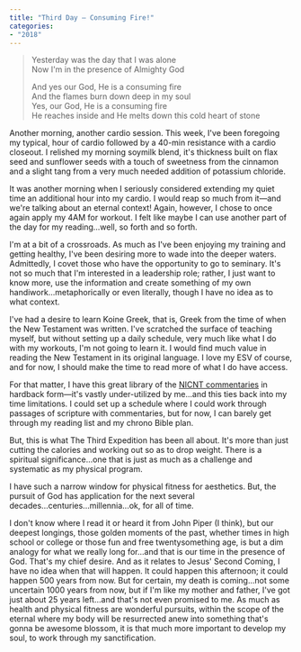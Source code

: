 ```yaml
---
title: "Third Day – Consuming Fire!"
categories:
- "2018"
---
```


> Yesterday was the day that I was alone    
> Now I'm in the presence of Almighty God    
>
> And yes our God, He is a consuming fire    
> And the flames burn down deep in my soul    
> Yes, our God, He is a consuming fire    
> He reaches inside and He melts down this cold heart of stone    

Another morning, another cardio session.  This week, I've been foregoing my typical, hour of cardio followed by a 40-min resistance with a cardio closeout.  I relished my morning soymilk blend, it's thickness built on flax seed and sunflower seeds with a touch of sweetness from the cinnamon and a slight tang from a very much needed addition of potassium chloride.

It was another morning when I seriously considered extending my quiet time an additional hour into my cardio. I would reap so much from it—and we're talking about an eternal context!  Again, however, I chose to once again apply my 4AM for workout.  I felt like maybe I can use another part of the day for my reading...well, so forth and so forth.

I'm at a bit of a crossroads.  As much as I've been enjoying my training and getting healthy, I've been desiring more to wade into the deeper waters.  Admittedly, I covet those who have the opportunity to go to seminary.  It's not so much that I'm interested in a leadership role; rather, I just want to know more, use the information and create something of my own handiwork...metaphorically or even literally, though I have no idea as to what context.

I've had a desire to learn Koine Greek, that is, Greek from the time of when the New Testament was written.  I've scratched the surface of teaching myself, but without setting up a daily schedule, very much like what I do with my workouts, I'm not going to learn it.  I would find much value in reading the New Testament in its original language.  I love my ESV of course, and for now, I should make the time to read more of what I do have access.

For that matter, I have this great library of the [NICNT commentaries](https://www.christianbook.com/page/academic/bible-commentaries/nicnt?event=Academic|1000252) in hardback form—it's vastly under-utilized by me...and this ties back into my time limitations.  I could set up a schedule where I could work through passages of scripture with commentaries, but for now, I can barely get through my reading list and my chrono Bible plan.

But, this is what The Third Expedition has been all about. It's more than just cutting the calories and working out so as to drop weight.  There is a spiritual significance...one that is just as much as a challenge and systematic as my physical program.

I have such a narrow window for physical fitness for aesthetics.  But, the pursuit of God has application for the next several decades...centuries...millennia...ok, for all of time.

I don't know where I read it or heard it from John Piper (I think), but our deepest longings, those golden moments of the past, whether times in high school or college or those fun and free twentysomething age, is but a dim analogy for what we really long for...and that is our time in the presence of God.  That's my chief desire.  And as it relates to Jesus' Second Coming, I have no idea when that will happen.  It could happen this afternoon; it could happen 500 years from now.  But for certain, my death is coming...not some uncertain 1000 years from now, but if I'm like my mother and father, I've got just about 25 years left...and that's not even promised to me.  As much as health and physical fitness are wonderful pursuits, within the scope of the eternal where  my body will be resurrected anew into something that's gonna be awesome blossom, it is that much more important to develop my soul, to work through my sanctification.